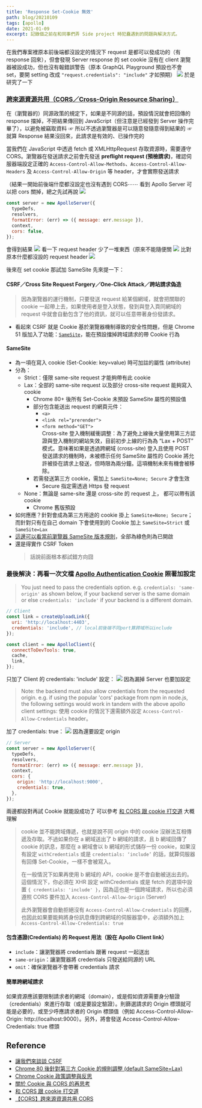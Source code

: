 ```yaml
---
title: 'Response Set-Cookie 無效'
path: blog/20210109
tags: [apollo]
date: 2021-01-09
excerpt: 記錄個之前在和同事們弄 Side project 時犯蠢遇到的問題與解決方式。
---
```


在我們專案裡原本前後端都沒設定的情況下 request 是都可以發成功的（有 response 回來），但會發現 Server response 的 set cookie 沒有在 client 瀏覽器被設成功，但也沒有報錯誤警告（原本 GraphQL Playground 預設也不會 set，要開 setting 改成 `"request.credentials": "include"` 才如預期）
![](https://i.imgur.com/uTZtYUO.png)
於是研究了一下

### [跨來源資源共用（CORS／Cross-Origin Resource Sharing）](https://developer.mozilla.org/zh-TW/docs/Web/HTTP/CORS)

<div class="warning">
在（瀏覽器的）同源政策的規定下，如果是不同源的話，預設情況就會把回傳的 response 擋掉，不把結果傳回到 JavaScript（但注意是已經發到 Server 操作完畢了），以避免被竊取資料
☞ 所以不透過瀏覽器是可以隨意發隨意得到結果的
☞ 就算 Response 結果沒回來，此請求是有效的、已操作完的
</div>

當我們在 JavaScript 中透過 fetch 或 XMLHttpRequest 存取資源時，需要遵守 CORS。瀏覽器在發送請求之前會先發送 **preflight request (預檢請求)**，確認伺服器端設定正確的 `Access-Control-Allow-Methods`、`Access-Control-Allow-Headers` 及 `Access-Control-Allow-Origin` 等 header，才會實際發送請求

（結果一開始前後端什麼都沒設定也沒有遇到 CORS⋯⋯
看到 Apollo Server 可以把 cors 關掉，總之先試再說
[![](https://i.imgur.com/IijK0wR.png)
](https://www.apollographql.com/docs/apollo-server/api/apollo-server/)

```javascript
const server = new ApolloServer({
  typeDefs,
  resolvers,
  formatError: (err) => ({ message: err.message }),
  context,
  cors: false,
});
```

會得到結果
![](https://i.imgur.com/v35Xfqy.png)
看一下 request header 少了一堆東西（原來不能隨便關
![](https://i.imgur.com/KPmEsY9.png)
比對原本什麼都沒設的 request header
![](https://i.imgur.com/OqAktH8.png)

後來在 set cookie 那試加 SameSite
先來提一下：

#### CSRF／Cross Site Request Forgery／One-Click Attack／跨站請求偽造

> 因為瀏覽器的運行機制，只要發送 request 給某個網域，就會把關聯的 cookie 一起帶上去，如果使用者是登入狀態，發到與登入頁同網域的 request 中就會自動包含了他的資訊，就可以任意帶著身份發請求。

- 看起來 CSRF 就是 Cookie 基於瀏覽器機制導致的安全性問題，但是 Chrome 51 版加入了功能：[`SameSite`](https://www.chromestatus.com/feature/4672634709082112)，能在預設擋掉跨域請求的帶 Cookie 行為

#### SameSite

- 為一項在寫入 cookie (Set-Cookie: key=value) 時可加註的屬性 (attribute)
- 分為：
  - Strict：僅限 same-site request 才能夠帶有此 cookie
  - Lax：全部的 same-site request 以及部分 cross-site request 能夠寫入 cookie
    - Chrome 80+ 後所有 Set-Cookie 未預設 SameSite 屬性的預設值
    - 部分包含能送出 request 的網頁元件：
      - `<a>`
      - `<link rel="prerender">`
      - `<form method="GET">`
        <div class="danger">
        Cross-site 登入機制緩衝調整：為了避免上線後大量使用第三方認證與登入機制的網站失效，目前初步上線的行為為 “Lax + POST” 模式。意味著如果是透過跨網域 (cross-site) 登入且使用 POST 發送請求的機制時，未被標示任何 SameSite 屬性的 Cookie 將允許被掛在請求上發送，但時限為兩分鐘。這項機制未來有機會被移除。
        </div>
    - 若需發送第三方 cookie，需加上 `SameSite=None; Secure` 才會生效
      - Secure 指定需透過 Https 發 request
  - None：無論是 same-site 還是 cross-site 的 request 上， 都可以帶有該 cookie
    - Chrome 舊版預設
- 如何應應？針對會成為第三方用途的 cookie 掛上 `SameSite=None; Secure`；而針對只有在自己 domain 下會使用到的 Cookie 加上 `SameSite=Strict` 或 `SameSite=Lax`
- [這邊可以看當前瀏覽器 SameSite 版本規則](https://samesite-sandbox.glitch.me/)，全部為綠色則為已開啟
- 還是得實作 CSRF Token
  > 話說前面根本都試錯方向囧

### 最後解決：再看一次文檔 [Apollo Authentication Cookie](https://www.apollographql.com/docs/react/networking/authentication/#cookie) 照著加設定

> You just need to pass the credentials option. e.g. `credentials: 'same-origin'` as shown below, if your backend server is the same domain or else `credentials: 'include'` if your backend is a different domain.

```javascript
// Client
const link = createUploadLink({
  uri: 'http://localhost:4403',
  credentials: 'include', // local前後端不同port算跨域所以include
});

const client = new ApolloClient({
  connectToDevTools: true,
  cache,
  link,
});
```

只加了 Client 的 credentials: 'include' 設定：
![](https://i.imgur.com/kq8PFI4.png)
因為漏掉 Server 也要加設定

> Note: the backend must also allow credentials from the requested origin. e.g. if using the popular 'cors' package from npm in node.js, the following settings would work in tandem with the above apollo client settings:
> 使用 cookie 的情況下還需額外設定 `Access-Control-Allow-Credentials` header。

加了 credentials: true：
![](https://i.imgur.com/iGKkStj.png)
因為還要設定 origin

```javascript
// Server
const server = new ApolloServer({
  typeDefs,
  resolvers,
  formatError: (err) => ({ message: err.message }),
  context,
  cors: {
    origin: 'http://localhost:9000',
    credentials: true,
  },
});
```

兩邊都設對再試 Cookie 就能設成功了
可以參考 [和 CORS 跟 cookie 打交道](https://medium.com/d-d-mag/%E5%92%8C-cors-%E8%B7%9F-cookie-%E6%89%93%E4%BA%A4%E9%81%93-dd420ccc7399) 大概理解

> cookie 並不能跨域傳遞，也就是說不同 origin 中的 cookie 沒辦法互相傳遞及存取。不過如果你在 a 網域送出了 b 網域的請求，且 b 網域回傳了 cookie 的訊息，那麼在 a 網域會以 b 網域的形式儲存一份 cookie，如果沒有設定 `withCredentials` 或是 `credentials: ‘include’` 的話，就算伺服器有回傳 Set-Cookie，一樣不會被寫入。
>
> 在一般情況下如果再使用 b 網域的 API，cookie 是不會自動被送出去的。這個情況下，你必須在 XHR 設定 withCredentials 或是 fetch 的選項中設置 `{ credentials: 'include' }`，因為這也是一個跨域請求，所以也必須遵照 CORS 要件加入 `Access-Control-Allow-Origin` (Server)
>
> 此外瀏覽器會自動拒絕沒有 `Access-Control-Allow-Credentials` 的回應，也因此如果要能夠將身份訊息傳到跨網域的伺服器當中，必須額外加上 `Access-Control-Allow-Credentials: true`

#### 包含憑證(Credentials) 的 Request 用法（設在 Apollo Client link）

- `include`：讓瀏覽器將 credentials 跟著 request 一起送出
- `same-origin`：讓瀏覽器將 credentials 只發送給同源的 URL
- `omit`：確保瀏覽器不會帶著 credentials 請求

#### 簡單跨網域請求

如果資源應該要限制請求者的網域（domain），或是假如資源需要身分驗證（credentials）來進行存取（或是要設定驗證）。則篩選請求的 Origin 標頭就可能是必要的，或至少呼應請求者的 Origin 標頭值（例如 Access-Control-Allow-Origin: http://localhost:9000）。另外，將會發送 Access-Control-Allow-Credentials: true 標頭

## Reference

- [讓我們來談談 CSRF](https://blog.techbridge.cc/2017/02/25/csrf-introduction/)
- [Chrome 80 後針對第三方 Cookie 的規則調整 (default SameSite=Lax)](https://medium.com/@azure820529/chrome-80-%E5%BE%8C%E9%87%9D%E5%B0%8D%E7%AC%AC%E4%B8%89%E6%96%B9-cookie-%E7%9A%84%E8%A6%8F%E5%89%87%E8%AA%BF%E6%95%B4-default-samesite-lax-aaba0bc785a3)
- [Chrome Cookie 政策調整與反思](https://blog.kalan.dev/2020-04-13-chrome-cookie-%E6%94%BF%E7%AD%96%E8%AA%BF%E6%95%B4%E8%88%87%E5%8F%8D%E6%80%9D/)
- [關於 Cookie 與 CORS 的再思考](https://blog.kalan.dev/2020-10-18-rethink-cookie-and-cors/)
- [和 CORS 跟 cookie 打交道](https://medium.com/d-d-mag/%E5%92%8C-cors-%E8%B7%9F-cookie-%E6%89%93%E4%BA%A4%E9%81%93-dd420ccc7399)
- [【CORS】跨來源資源共用 CORS](https://medium.com/@des75421/cors-%E8%B7%A8%E4%BE%86%E6%BA%90%E8%B3%87%E6%BA%90%E5%85%B1%E7%94%A8cors-191d4bfc4735)
